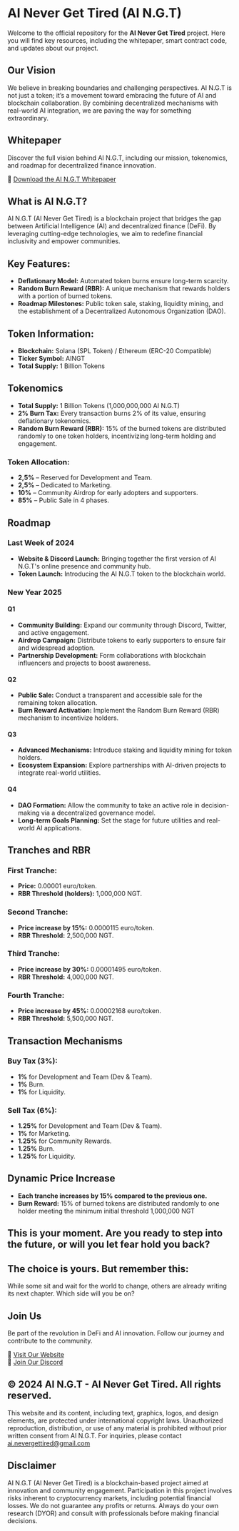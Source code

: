 # AI Never Get Tired (AI N.G.T)

Welcome to the official repository for the **AI Never Get Tired** project. Here you will find key resources, including the whitepaper, smart contract code, and updates about our project.
## Our Vision
We believe in breaking boundaries and challenging perspectives. AI N.G.T is not just a token; it’s a movement toward embracing the future of AI and blockchain collaboration. 
By combining decentralized mechanisms with real-world AI integration, we are paving the way for something extraordinary.
## Whitepaper
Discover the full vision behind AI N.G.T, including our mission, tokenomics, and roadmap for decentralized finance innovation.

📄 [Download the AI N.G.T Whitepaper](https://github.com/AINGT/AI_NGT_Project/raw/main/AI_NGT_Whitepaper_Improved.pdf)

## What is AI N.G.T?
AI N.G.T (AI Never Get Tired) is a blockchain project that bridges the gap between Artificial Intelligence (AI) and decentralized finance (DeFi). By leveraging cutting-edge technologies, we aim to redefine financial inclusivity and empower communities.

## Key Features:
- **Deflationary Model:** Automated token burns ensure long-term scarcity.
- **Random Burn Reward (RBR):** A unique mechanism that rewards holders with a portion of burned tokens.
- **Roadmap Milestones:** Public token sale, staking, liquidity mining, and the establishment of a Decentralized Autonomous Organization (DAO).

## Token Information:
- **Blockchain:** Solana (SPL Token) / Ethereum (ERC-20 Compatible)
- **Ticker Symbol:** AINGT
- **Total Supply:** 1 Billion Tokens

## Tokenomics
- **Total Supply:** 1 Billion Tokens (1,000,000,000 AI N.G.T)
- **2% Burn Tax:** Every transaction burns 2% of its value, ensuring deflationary tokenomics.
- **Random Burn Reward (RBR):** 15% of the burned tokens are distributed randomly to one token holders, incentivizing long-term holding and engagement.

### Token Allocation:
- **2,5%** – Reserved for Development and Team.
- **2,5%** – Dedicated to Marketing.
- **10%** – Community Airdrop for early adopters and supporters.
- **85%** – Public Sale in 4 phases.

## Roadmap

### Last Week of 2024
- **Website & Discord Launch:** Bringing together the first version of AI N.G.T's online presence and community hub.
- **Token Launch:** Introducing the AI N.G.T token to the blockchain world.

### New Year 2025

#### Q1
- **Community Building:** Expand our community through Discord, Twitter, and active engagement.
- **Airdrop Campaign:** Distribute tokens to early supporters to ensure fair and widespread adoption.
- **Partnership Development:** Form collaborations with blockchain influencers and projects to boost awareness.

#### Q2
- **Public Sale:** Conduct a transparent and accessible sale for the remaining token allocation.
- **Burn Reward Activation:** Implement the Random Burn Reward (RBR) mechanism to incentivize holders.

#### Q3
- **Advanced Mechanisms:** Introduce staking and liquidity mining for token holders.
- **Ecosystem Expansion:** Explore partnerships with AI-driven projects to integrate real-world utilities.

#### Q4
- **DAO Formation:** Allow the community to take an active role in decision-making via a decentralized governance model.
- **Long-term Goals Planning:** Set the stage for future utilities and real-world AI applications.

## Tranches and RBR
### First Tranche:
- **Price:** 0.00001 euro/token.
- **RBR Threshold (holders):** 1,000,000 NGT.

### Second Tranche:
- **Price increase by 15%:** 0.0000115 euro/token.
- **RBR Threshold:** 2,500,000 NGT.

### Third Tranche:
- **Price increase by 30%:** 0.00001495 euro/token.
- **RBR Threshold:** 4,000,000 NGT.

### Fourth Tranche:
- **Price increase by 45%:** 0.00002168 euro/token.
- **RBR Threshold:** 5,500,000 NGT.

## Transaction Mechanisms
### Buy Tax (3%):
- **1%** for Development and Team (Dev & Team).
- **1%** Burn.
- **1%** for Liquidity.

### Sell Tax (6%):
- **1.25%** for Development and Team (Dev & Team).
- **1%** for Marketing.
- **1.25%** for Community Rewards.
- **1.25%** Burn.
- **1.25%** for Liquidity.

## Dynamic Price Increase
- **Each tranche increases by 15% compared to the previous one.**
- **Burn Reward:** 15% of burned tokens are distributed randomly to one holder meeting the minimum initial threshold  1,000,000 NGT

## This is your moment. Are you ready to step into the future, or will you let fear hold you back?
## The choice is yours. But remember this:

While some sit and wait for the world to change, others are already writing its next chapter. Which side will you be on?

## Join Us
Be part of the revolution in DeFi and AI innovation. Follow our journey and contribute to the community.

🔗 [Visit Our Website](https://aingt.github.io/AI-NGT/)  
💬 [Join Our Discord](https://discord.gg/ett8XNGC)  

##   © 2024 AI N.G.T - AI Never Get Tired. All rights reserved.

This website and its content, including text, graphics, logos, and design elements, are protected under international copyright laws. Unauthorized reproduction, distribution, or use of any material is prohibited without prior written consent from AI N.G.T. For inquiries, please contact ai.nevergettired@gmail.com


## Disclaimer 

AI N.G.T (AI Never Get Tired) is a blockchain-based project aimed at innovation and community engagement. Participation in this project involves risks inherent to cryptocurrency markets, including potential financial losses.
We do not guarantee any profits or returns. Always do your own research (DYOR) and consult with professionals before making financial decisions.


